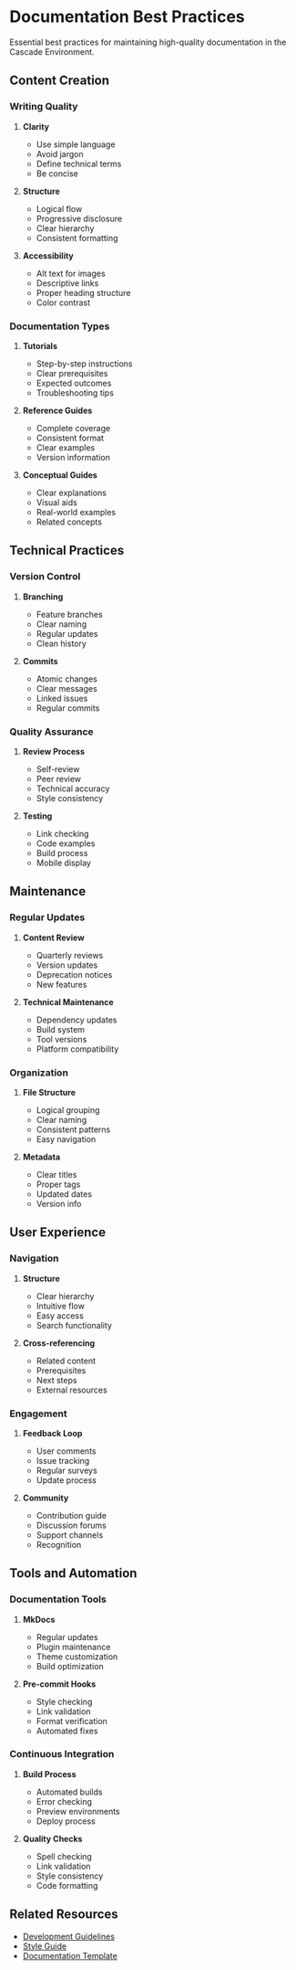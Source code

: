 # Documentation Best Practices

Essential best practices for maintaining high-quality documentation in the Cascade Environment.

## Content Creation

### Writing Quality

1. **Clarity**
   - Use simple language
   - Avoid jargon
   - Define technical terms
   - Be concise

2. **Structure**
   - Logical flow
   - Progressive disclosure
   - Clear hierarchy
   - Consistent formatting

3. **Accessibility**
   - Alt text for images
   - Descriptive links
   - Proper heading structure
   - Color contrast

### Documentation Types

1. **Tutorials**
   - Step-by-step instructions
   - Clear prerequisites
   - Expected outcomes
   - Troubleshooting tips

2. **Reference Guides**
   - Complete coverage
   - Consistent format
   - Clear examples
   - Version information

3. **Conceptual Guides**
   - Clear explanations
   - Visual aids
   - Real-world examples
   - Related concepts

## Technical Practices

### Version Control

1. **Branching**
   - Feature branches
   - Clear naming
   - Regular updates
   - Clean history

2. **Commits**
   - Atomic changes
   - Clear messages
   - Linked issues
   - Regular commits

### Quality Assurance

1. **Review Process**
   - Self-review
   - Peer review
   - Technical accuracy
   - Style consistency

2. **Testing**
   - Link checking
   - Code examples
   - Build process
   - Mobile display

## Maintenance

### Regular Updates

1. **Content Review**
   - Quarterly reviews
   - Version updates
   - Deprecation notices
   - New features

2. **Technical Maintenance**
   - Dependency updates
   - Build system
   - Tool versions
   - Platform compatibility

### Organization

1. **File Structure**
   - Logical grouping
   - Clear naming
   - Consistent patterns
   - Easy navigation

2. **Metadata**
   - Clear titles
   - Proper tags
   - Updated dates
   - Version info

## User Experience

### Navigation

1. **Structure**
   - Clear hierarchy
   - Intuitive flow
   - Easy access
   - Search functionality

2. **Cross-referencing**
   - Related content
   - Prerequisites
   - Next steps
   - External resources

### Engagement

1. **Feedback Loop**
   - User comments
   - Issue tracking
   - Regular surveys
   - Update process

2. **Community**
   - Contribution guide
   - Discussion forums
   - Support channels
   - Recognition

## Tools and Automation

### Documentation Tools

1. **MkDocs**
   - Regular updates
   - Plugin maintenance
   - Theme customization
   - Build optimization

2. **Pre-commit Hooks**
   - Style checking
   - Link validation
   - Format verification
   - Automated fixes

### Continuous Integration

1. **Build Process**
   - Automated builds
   - Error checking
   - Preview environments
   - Deploy process

2. **Quality Checks**
   - Spell checking
   - Link validation
   - Style consistency
   - Code formatting

## Related Resources

- [Development Guidelines](guidelines.md)
- [Style Guide](style-guide.md)
- [Documentation Template](template.md)
